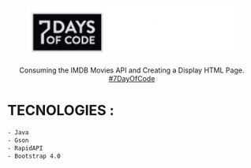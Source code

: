 <h3 align="center"><img src="./src/img/tittleImg.png" height="100px"></h3>
<p align="center">Consuming the IMDB Movies API and Creating a Display HTML Page. <a href="https://7daysofcode.io/" target="_blank">#7DayOfCode</a></p>


# 
# TECNOLOGIES :
    - Java
    - Gson
    - RapidAPI
    - Bootstrap 4.0